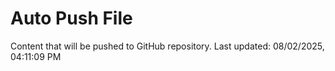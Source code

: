# Auto Push File

Content that will be pushed to GitHub repository.
Last updated: 08/02/2025, 04:11:09 PM